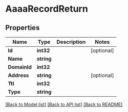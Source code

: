 # AaaaRecordReturn

## Properties

Name | Type | Description | Notes
------------ | ------------- | ------------- | -------------
**Id** | **int32** |  | [optional] 
**Name** | **string** |  | 
**DomainId** | **int32** |  | 
**Address** | **string** |  | [optional] 
**Ttl** | **int32** |  | 
**Type** | **string** |  | 

[[Back to Model list]](../README.md#documentation-for-models) [[Back to API list]](../README.md#documentation-for-api-endpoints) [[Back to README]](../README.md)


